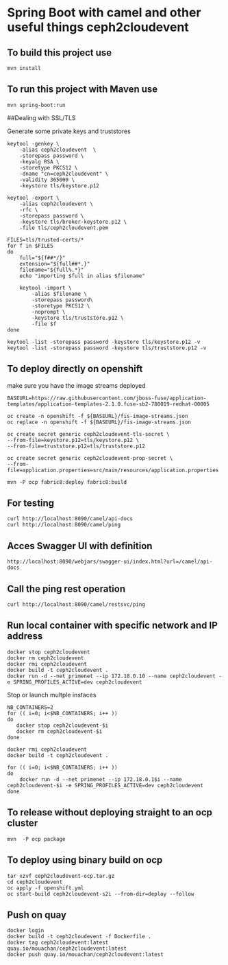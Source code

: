 # Spring Boot with camel and other useful things ceph2cloudevent 


## To build this project use

```
mvn install
```

## To run this project with Maven use

```
mvn spring-boot:run
```

##Dealing with SSL/TLS

Generate some private keys and truststores

```
keytool -genkey \
    -alias ceph2cloudevent  \
    -storepass password \
    -keyalg RSA \
    -storetype PKCS12 \
    -dname "cn=ceph2cloudevent" \
    -validity 365000 \
    -keystore tls/keystore.p12

keytool -export \
    -alias ceph2cloudevent \
    -rfc \
    -storepass password \
    -keystore tls/broker-keystore.p12 \
    -file tls/ceph2cloudevent.pem

FILES=tls/trusted-certs/*
for f in $FILES
do
    full="${f##*/}"
    extension="${full##*.}"
    filename="${full%.*}"
    echo "importing $full in alias $filename"

    keytool -import \
        -alias $filename \
        -storepass password\
        -storetype PKCS12 \
        -noprompt \
        -keystore tls/truststore.p12 \
        -file $f
done

keytool -list -storepass password -keystore tls/keystore.p12 -v
keytool -list -storepass password -keystore tls/truststore.p12 -v
```


## To deploy directly on openshift

make sure you have the image streams deployed

```
BASEURL=https://raw.githubusercontent.com/jboss-fuse/application-templates/application-templates-2.1.0.fuse-sb2-780019-redhat-00005

oc create -n openshift -f ${BASEURL}/fis-image-streams.json
oc replace -n openshift -f ${BASEURL}/fis-image-streams.json
```

```
oc create secret generic ceph2cloudevent-tls-secret \
--from-file=keystore.p12=tls/keystore.p12 \
--from-file=truststore.p12=tls/truststore.p12

oc create secret generic ceph2cloudevent-prop-secret \
--from-file=application.properties=src/main/resources/application.properties

mvn -P ocp fabric8:deploy fabric8:build
```

## For testing

```
curl http://localhost:8090/camel/api-docs
curl http://localhost:8090/camel/ping
```


## Acces Swagger UI with definition

```
http://localhost:8090/webjars/swagger-ui/index.html?url=/camel/api-docs
```

## Call the ping rest operation
```
curl http://localhost:8090/camel/restsvc/ping
```

## Run local container with specific network and IP address


```
docker stop ceph2cloudevent
docker rm ceph2cloudevent
docker rmi ceph2cloudevent
docker build -t ceph2cloudevent .
docker run -d --net primenet --ip 172.18.0.10 --name ceph2cloudevent -e SPRING_PROFILES_ACTIVE=dev ceph2cloudevent
```

Stop or launch multple instaces

```
NB_CONTAINERS=2
for (( i=0; i<$NB_CONTAINERS; i++ ))
do
   docker stop ceph2cloudevent-$i
   docker rm ceph2cloudevent-$i
done

docker rmi ceph2cloudevent
docker build -t ceph2cloudevent .

for (( i=0; i<$NB_CONTAINERS; i++ ))
do
    docker run -d --net primenet --ip 172.18.0.1$i --name ceph2cloudevent-$i -e SPRING_PROFILES_ACTIVE=dev ceph2cloudevent
done
```

## To release without deploying straight to an ocp cluster

```
mvn  -P ocp package
```

## To deploy using binary build on ocp

```
tar xzvf ceph2cloudevent-ocp.tar.gz
cd ceph2cloudevent
oc apply -f openshift.yml
oc start-build ceph2cloudevent-s2i --from-dir=deploy --follow
```

## Push on quay

```
docker login
docker build -t ceph2cloudevent -f Dockerfile .
docker tag ceph2cloudevent:latest quay.io/mouachan/ceph2cloudevent:latest
docker push quay.io/mouachan/ceph2cloudevent:latest   
```